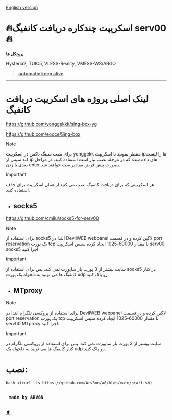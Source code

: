 <a name="top"></a>
[English version](https://github.com/ambe2222/a8/blob/main/README_EN.md)
# 🔥اسکریپت چندکاره دریافت کانفیگ serv00🔥

**پروتکل ها**

Hysteria2, TUIC5, VLESS-Reality, VMESS-WS/ARGO

> <ins>**automatic keep alive**</ins>
---

# لینک اصلی پروژه های اسکریپت دریافت کانفیگ
https://github.com/yonggekkk/sing-box-yg

https://github.com/eooce/Sing-box

> [!note]
> برای نصب سینگ باکس در اسکریپت yonggekk منتظر بمونید تا اسکریپت ipها را لیست کند سپس از ip های داده شده که در مرحله نصب نیاز است استفاده کنید. در مراحل بعدی با زدن enter بصورت پیش فرض مقادیر ست خواهند شد.

> [!important]
> هر اسکریپتی که برای دریافت کانفیگ نصب می کنید از همان اسکریپت برای حذف استفاده کنید.

- ## socks5

https://github.com/cmliu/socks5-for-serv00
> [!note]
> برای استفاده از socks5 ابتدا در DevilWEB webpanel لاگین کرده و در قسمت port reservation یک پورت tcp با مقدار 60000-1025 ایجاد کرده سپس اسکریپت serv00 socks5 اجرا کنید.

> [!important]
> سایت بیشتر از 3 پورت باز ساپورت نمی کند. پس برای استفاده از socks5 در کنار کانفیگ ها می تونید به دلخواه یک پورت udp رو پاک کنید.

- ## MTproxy
> [!note]
> برای استفاده از پروکسی تلگرام ابتدا در DevilWEB webpanel لاگین کرده و در قسمت port reservation یک پورت tcp با مقدار 60000-1025 ایجاد کرده سپس اسکریپت serv00 MTproxy اجرا کنید.

> [!important]
> سایت بیشتر از 3 پورت باز ساپورت نمی کند. پس برای استفاده از پروکسی تلگرام در کنار کانفیگ ها می تونید به دلخواه یک udp رو پاک کنید.

# نصب:

```
bash <(curl -Ls https://github.com/Arv8nn/a8/blob/main/start.sh)
```
<kbd> <br> **made by ARV8N** <br> </kbd> 

[:arrow_up:](#top)
